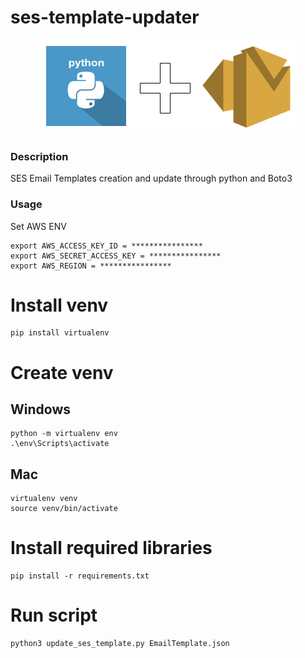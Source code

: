 # ses-template-updater

<p align="center">
  <img src="ses+py2.png">
</p>


### Description
SES Email Templates creation and update through python and Boto3


### Usage

Set AWS ENV
```
export AWS_ACCESS_KEY_ID = ****************
export AWS_SECRET_ACCESS_KEY = ****************
export AWS_REGION = ****************
```

# Install venv
```
pip install virtualenv
```
# Create venv
## Windows
```
python -m virtualenv env
.\env\Scripts\activate
```
## Mac
```
virtualenv venv
source venv/bin/activate
```

# Install required libraries
```
pip install -r requirements.txt
```

# Run script
```
python3 update_ses_template.py EmailTemplate.json
```

